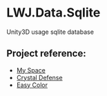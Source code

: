 # LWJ.Data.Sqlite
Unity3D usage sqlite database

## Project reference:
* [My Space](https://play.google.com/store/apps/details?id=com.lwj.model3d)
* [Crystal Defense](https://play.google.com/store/apps/details?id=com.lwj.crystaldefense)
* [Easy Color](https://play.google.com/store/apps/details?id=com.lwj.easycolor)
